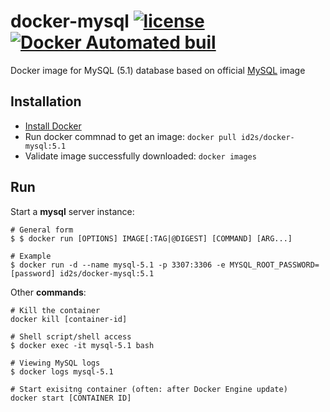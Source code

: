 # docker-mysql [![license](https://img.shields.io/github/license/mashape/apistatus.svg?maxAge=2592000)](LICENSE) [![Docker Automated buil](https://img.shields.io/docker/automated/jrottenberg/ffmpeg.svg)](https://hub.docker.com/r/id2s/docker-mysql/)

Docker image for MySQL (5.1) database based on official [MySQL](https://hub.docker.com/_/mysql/) image

## Installation

- [Install Docker](https://docs.docker.com/engine/installation/)
- Run docker commnad to get an image: `docker pull id2s/docker-mysql:5.1`
- Validate image successfully downloaded: `docker images`

## Run 

Start a **mysql** server instance:
    
    # General form
    $ $ docker run [OPTIONS] IMAGE[:TAG|@DIGEST] [COMMAND] [ARG...]
    
    # Example
    $ docker run -d --name mysql-5.1 -p 3307:3306 -e MYSQL_ROOT_PASSWORD=[password] id2s/docker-mysql:5.1

Other **commands**:

    # Kill the container
    docker kill [container-id]
    
    # Shell script/shell access
    $ docker exec -it mysql-5.1 bash
    
    # Viewing MySQL logs
    $ docker logs mysql-5.1
    
    # Start exisitng container (often: after Docker Engine update)
    docker start [CONTAINER ID]